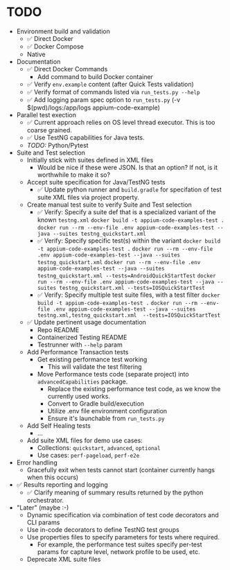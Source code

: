 # TODO
- Environment build and validation
    - ✅ Direct Docker
    - ✅ Docker Compose
    - Native
- Documentation
    - ✅ Direct Docker Commands
        - Add command to build Docker container
    - ✅ Verify `env.example` content (after Quick Tests validation)
    - ✅ Verify format of commands listed via `run_tests.py --help`
    - ✅ Add logging param spec option to `run_tests.py` (-v $(pwd)/logs:/app/logs appium-code-example)
- Parallel test exection
    - ✅ Current approach relies on OS level thread executor. This is too coarse grained. 
    - ✅ Use TestNG capabilities for Java tests. 
    - *TODO:* Python/Pytest 
- Suite and Test selection
    - Initially stick with suites defined in XML files
        - Would be nice if these were JSON. Is that an option? If not, is it worthwhile to make it so?
    - Accept suite specification for Java/TestNG tests
        - ✅ Update python runner and `build.gradle` for specifation of test suite XML files via project property.
    - Create manual test suite to verify Suite and Test selection
        - ✅ Verify: Specify a suite def that is a specialized variant of the known `testng.xml`
        `docker build -t appium-code-examples-test .`
        `docker run --rm --env-file .env appium-code-examples-test --java --suites testng_quickstart.xml`
        - ✅ Verify: Specify specific test(s) within the variant
        `docker build -t appium-code-examples-test .`
        `docker run --rm --env-file .env appium-code-examples-test --java --suites testng_quickstart.xml`
        `docker run --rm --env-file .env appium-code-examples-test --java --suites testng_quickstart.xml --tests=AndroidQuickStartTest`
        `docker run --rm --env-file .env appium-code-examples-test --java --suites testng_quickstart.xml --tests=IOSQuickStartTest`
        - ✅ Verify: Specify multiple test suite files, with a test filter
        `docker build -t appium-code-examples-test .`
        `docker run --rm --env-file .env appium-code-examples-test --java --suites testng.xml,testng_quickstart.xml  --tests=IOSQuickStartTest`
    - ✅ Update pertinent usage documentation
        - Repo README
        - Containerized Testing README
        - Testrunner with `--help` param
    - Add Performance Transaction tests
        - Get existing performance test working
            - This will validate the test filtering
        - Move Performance tests code (separate project) into `advancedCapabilities` package.
            - Replace the existing performance test code, as we know the currently used works.
            - Convert to Gradle build/execution
            - Utilize .env file environment configuration
            - Ensure it's launchable from `run_tests.py`
    - Add Self Healing tests
        - ...
    - Add suite XML files for demo use cases:
        - Collections: `quickstart`, `advanced`, `optional`
        - Use cases: `perf-pageload`, `perf-e2e`
- Error handling
    - Gracefully exit when tests cannot start (container currently hangs when this occurs)
- ✅ Results reporting and logging
    -  ✅ Clarify meaning of summary results returned by the python orchestrator.
- "Later" (maybe :-)
    - Dynamic specification via combination of test code decorators and CLI params
    - Use in-code decorators to define TestNG test groups
    - Use properties files to specify parameters for tests where required. 
        - For example, the performance test suites specify per-test params for capture level, network profile to be used, etc.
    - Deprecate XML suite files


